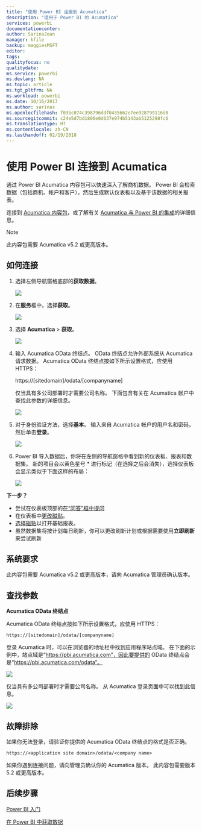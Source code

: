 ```yaml
---
title: "使用 Power BI 连接到 Acumatica"
description: "适用于 Power BI 的 Acumatica"
services: powerbi
documentationcenter: 
author: SarinaJoan
manager: kfile
backup: maggiesMSFT
editor: 
tags: 
qualityfocus: no
qualitydate: 
ms.service: powerbi
ms.devlang: NA
ms.topic: article
ms.tgt_pltfrm: NA
ms.workload: powerbi
ms.date: 10/16/2017
ms.author: sarinas
ms.openlocfilehash: f03bc074c398796ddf0435662e7ee928799116d0
ms.sourcegitcommit: c24e5d7bd1806e0d637e974b5143ab5125298fc6
ms.translationtype: HT
ms.contentlocale: zh-CN
ms.lasthandoff: 02/19/2018
---
```

# <a name="connect-to-acumatica-with-power-bi"></a>使用 Power BI 连接到 Acumatica
通过 Power BI Acumatica 内容包可以快速深入了解商机数据。 Power BI 会检索数据（包括商机、帐户和客户），然后生成默认仪表板以及基于该数据的相关报表。

连接到 [Acumatica 内容包](https://app.powerbi.com/getdata/services/acumatica)，或了解有关 [Acumatica 与 Power BI 的集成](https://powerbi.microsoft.com/integrations/acumatica)的详细信息。

>[!NOTE]
>此内容包需要 Acumatica v5.2 或更高版本。

## <a name="how-to-connect"></a>如何连接
1. 选择左侧导航窗格底部的**获取数据**。
   
   ![](media/service-connect-to-acumatica/getdata3.png)
2. 在**服务**框中，选择**获取**。
   
   ![](media/service-connect-to-acumatica/getdata2.png)
3. 选择 **Acumatica** \> **获取**。
   
   ![](media/service-connect-to-acumatica/acumatica.png)
4. 输入 Acumatica OData 终结点。 OData 终结点允许外部系统从 Acumatica 请求数据。 Acumatica OData 终结点按如下所示设置格式，应使用 HTTPS：
   
     https://[sitedomain]/odata/[companyname]
   
   仅当具有多公司部署时才需要公司名称。 下面包含有关在 Acumatica 帐户中查找此参数的详细信息。
   
   ![](media/service-connect-to-acumatica/parameters.png)
5. 对于身份验证方法，选择**基本**。 输入来自 Acumatica 帐户的用户名和密码，然后单击**登录**。
   
    ![](media/service-connect-to-acumatica/creds2.png)
6. Power BI 导入数据后，你将在左侧的导航窗格中看到新的仪表板、报表和数据集。 新的项目会以黄色星号 \* 进行标记（在选择之后会消失），选择仪表板会显示类似于下面这样的布局：
   
    ![](media/service-connect-to-acumatica/dashboard.png)

**下一步？**

* 尝试在仪表板顶部的[在“问答”框中提问](power-bi-q-and-a.md)
* 在仪表板中[更改磁贴](service-dashboard-edit-tile.md)。
* [选择磁贴](service-dashboard-tiles.md)以打开基础报表。
* 虽然数据集将按计划每日刷新，你可以更改刷新计划或根据需要使用**立即刷新**来尝试刷新

## <a name="system-requirements"></a>系统要求
此内容包需要 Acumatica v5.2 或更高版本，请向 Acumatica 管理员确认版本。

## <a name="finding-parameters"></a>查找参数
**Acumatica OData 终结点**

Acumatica OData 终结点按如下所示设置格式，应使用 HTTPS：

    https://[sitedomain]/odata/[companyname]

登录 Acumatica 时，可以在浏览器的地址栏中找到应用程序站点域。 在下面的示例中，站点域是“https://pbi.acumatica.com”，因此要提供的 OData 终结点会是“https://pbi.acumatica.com/odata”。

 ![](media/service-connect-to-acumatica/url.png)

仅当具有多公司部署时才需要公司名称。 从 Acumatica 登录页面中可以找到此信息。

![](media/service-connect-to-acumatica/signin2.png)

## <a name="troubleshooting"></a>故障排除
如果你无法登录，请验证你提供的 Acumatica OData 终结点的格式是否正确。

    https://<application site domain>/odata/<company name>

如果你遇到连接问题，请向管理员确认你的 Acumatica 版本。 此内容包需要版本 5.2 或更高版本。

## <a name="next-steps"></a>后续步骤
[Power BI 入门](service-get-started.md)

[在 Power BI 中获取数据](service-get-data.md)

